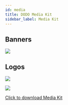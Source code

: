```yaml
---
id: media
title: DODO Media Kit
sidebar_label: Media Kit
---
```


## Banners

![](https://dodoex.github.io/docs/DODO-media-kit/banner/2.png)

## Logos

![](https://dodoex.github.io/docs/DODO-media-kit/LOGO/Logo1-Y.png)

![](https://dodoex.github.io/docs/DODO-media-kit/vDODO%20LOGO/vDODO-LOGO--03.svg)

[Click to download Media Kit](https://dodoex.github.io/docs/DODO-media-kit.zip)
